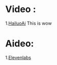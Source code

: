 # Video :

  1.[HailuoAi](https://hailuoai.video/) This is wow
  
# Aideo:

  1.[Elevenlabs](https://elevenlabs.io/)
